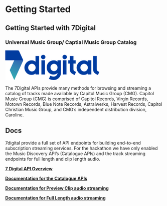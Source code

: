 # Getting Started

## Getting Started with 7Digital

### Universal Music Group/ Captial Music Group Catalog

![](../../.gitbook/assets/7d_wordmark_colour_rgb.png)

The 7Digital APIs provide many methods for browsing and streaming a catalog of tracks made available by Capitol Music Group \(CMG\). Capitol Music Group \(CMG\) is comprised of Capitol Records, Virgin Records, Motown Records, Blue Note Records, Astralwerks, Harvest Records, Capitol Christian Music Group, and CMG’s independent distribution division, Caroline.

## **Docs**

7digital provide a full set of API endpoints for building end-to-end subscription streaming services. For the hackathon we have only enabled the Music Discovery API’s \(Catalogue APIs\) and the track streaming endpoints for full length and clip length audio.

[**7 Digital API Overview**](https://cloudinary.gitbook.io/canadian-music-week-hackathon-guide/~/edit/primary/canadian-music-week-2018-hackathon-guide/music-discovery-apis/getting-started) 

[**Documentation for the Catalogue APIs**](http://docs.7digital.com/#catalogue)

[**Documentation for Preview Clip audio streaming**](http://docs.7digital.com/#_clip__trackId__get)

[**Documentation for Full Length audio streaming**](http://docs.7digital.com/#_stream_catalogue_get)

